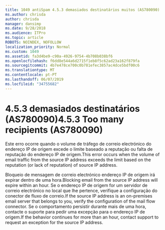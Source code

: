 ```yaml
---
title: 1049 antiSpam 4.5.3 demasiados destinatários muitos (AS780090)
ms.author: chrisda
author: chrisda
manager: dansimp
ms.date: 9/28/2018
ms.audience: ITPro
ms.topic: article
ROBOTS: NOINDEX, NOFOLLOW
localization_priority: Normal
ms.custom: 1049
ms.assetid: fa3d4be9-c90a-4926-9754-4b708b038bf6
ms.openlocfilehash: f6dd8e544a6d2715f1eb8f5c62ad23a162f879fa
ms.sourcegitcommit: 4b7e478ce700c0b781efec3857ac4dce5bdf00c6
ms.translationtype: MT
ms.contentlocale: pt-PT
ms.lasthandoff: 06/07/2019
ms.locfileid: "34755682"
---
```

# <a name="453-too-many-recipients-as780090"></a><span data-ttu-id="02e70-102">4.5.3 demasiados destinatários (AS780090)</span><span class="sxs-lookup"><span data-stu-id="02e70-102">4.5.3 Too many recipients (AS780090)</span></span>

<span data-ttu-id="02e70-103">Este erro ocorre quando o volume de tráfego de correio electrónico do endereço IP de origem excede o limite baseado a reputação ou falta de reputação do endereço IP de origem.</span><span class="sxs-lookup"><span data-stu-id="02e70-103">This error occurs when the volume of email traffic from the source IP address exceeds the limit based on the reputation (or lack of reputation) of source IP address.</span></span>

<span data-ttu-id="02e70-104">Bloqueio de mensagem de correio electrónico endereço IP de origem irá expirar dentro de uma hora.</span><span class="sxs-lookup"><span data-stu-id="02e70-104">Blocking email from the source IP address will expire within an hour.</span></span> <span data-ttu-id="02e70-105">Se o endereço IP de origem for um servidor de correio electrónico no local que lhe pertence, verifique a configuração do conector de fluxo de correio.</span><span class="sxs-lookup"><span data-stu-id="02e70-105">If the source IP address is an on-premises email server that belongs to you, verify the configuration of the mail flow connector.</span></span> <span data-ttu-id="02e70-106">Se o comportamento persistir durante mais de uma hora, contacte o suporte para pedir uma excepção para o endereço IP de origem.</span><span class="sxs-lookup"><span data-stu-id="02e70-106">If the behavior continues for more than an hour, contact support to request an exception for the source IP address.</span></span>
